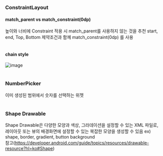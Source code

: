 ### ConstraintLayout
#### match_parent vs match_constraint(0dp)
높이와 너비에 Constraint 적용 시 match_parent를 사용하지 않는 것을 추천
start, end, Top, Bottom 제약조건과 함께 match_constraint(0dp) 를 사용
<br><br>

#### chain style
![image](https://user-images.githubusercontent.com/34837583/158019689-03d088e7-84f8-4ff9-b43e-9efd16cca629.png)
<br><br>

### NumberPicker
이미 생성된 범위에서 숫자를 선택하는 위젯
<br><br>

### Shape Drawable
Shape Drawable은 다양한 모양과 색상, 그라데이션을 설정할 수 있는 XML 파일로, 
레이아웃 또는 뷰의 배경화면에 설정할 수 있는 복잡한 모양을 생성할 수 있음
ex) shape, border, gradient, button background
<br> 
참고(https://developer.android.com/guide/topics/resources/drawable-resource?hl=ko#Shape)

